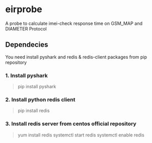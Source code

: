 # eirprobe
A probe to calculate imei-check response time on GSM_MAP and DIAMETER Protocol

## Dependecies

You need install pyshark and redis & redis-client packages from pip repository

### 1. Install pyshark

> pip install pyshark

### 2. Install python redis client

> pip install redis

### 3. Install redis server from centos official repository

> yum install redis
> systemctl start redis
> systemctl enable redis
